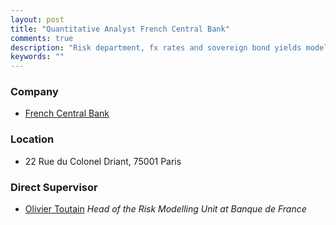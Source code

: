 ```yaml
---
layout: post
title: "Quantitative Analyst French Central Bank"
comments: true
description: "Risk department, fx rates and sovereign bond yields modeling. "
keywords: ""
---
```

### Company
 * [French Central Bank](https://www.banque-france.fr/en)

### Location
* 22 Rue du Colonel Driant, 75001 Paris

### Direct Supervisor
* [Olivier Toutain](https://www.linkedin.com/in/olivier-toutain-b623108/?originalSubdomain=fr) *Head of the Risk Modelling Unit at Banque de France*
